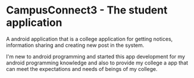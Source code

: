 # CampusConnect3 - The student application

A android application that is a college application for getting notices, information sharing and creating new post in the system.

I'm new to android programming and started this app development for my android programming knowledge and also to provide my college a app
that can meet the expectations and needs of beings of my college.
